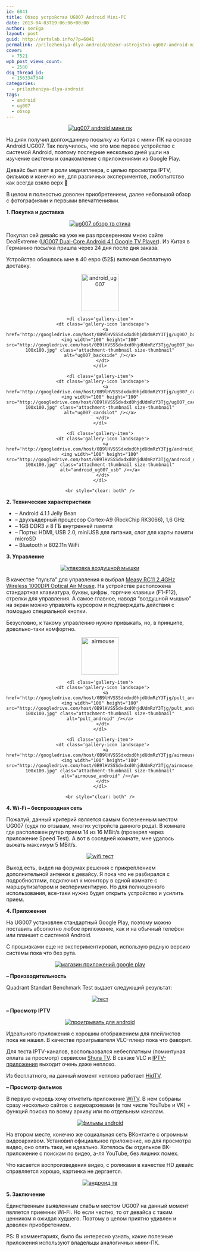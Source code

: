 ```yaml
---
id: 6841
title: Обзор устройства UG007 Android Mini-PC
date: 2013-04-03T19:06:06+00:00
author: serEga
layout: post
guid: http://artslab.info/?p=6841
permalink: /prilozheniya-dlya-android/obzor-ustrojstva-ug007-android-mini-pc/
cover:
  - 7521
wpb_post_views_count:
  - 2580
dsq_thread_id:
  - 1563347344
categories:
  - prilozheniya-dlya-android
tags:
  - android
  - ug007
  - обзор
---
```

<center>
  <a href="http://googledrive.com/host/0B9lHVSSSdxdxd0hjdUdmRzY3Tjg/android_minipc.jpg"><img src="http://googledrive.com/host/0B9lHVSSSdxdxd0hjdUdmRzY3Tjg/android_minipc-300x200.jpg" alt="ug007 android мини пк" class="aligncenter size-medium wp-image-6848" srcset="http://googledrive.com/host/0B9lHVSSSdxdxd0hjdUdmRzY3Tjg/android_minipc-300x200.jpg 300w, http://googledrive.com/host/0B9lHVSSSdxdxd0hjdUdmRzY3Tjg/android_minipc.jpg 1000w" sizes="(max-width: 300px) 100vw, 300px" /></a>
</center>

На днях получил долгожданную посылку из Китая с мини-ПК на основе Android UG007. Так получилось, что это мое первое устройство с системой Android, поэтому последние несколько дней ушли на изучение системы и ознакомление с приложениями из Google Play.

Девайс был взят в роли медиаплеера, с целью просмотра IPTV, фильмов и конечно же, для различных экспериментов, любопытство как всегда взяло верх 🙂

В целом я полностью доволен приобретением, далее небольшой обзор с фотографиями и первыми впечатлениями.

<!--more-->



**1. Покупка и доставка**



<center>
  <a href="http://googledrive.com/host/0B9lHVSSSdxdxd0hjdUdmRzY3Tjg/ug007_unboxing-e1377199646226.jpg"><img src="http://googledrive.com/host/0B9lHVSSSdxdxd0hjdUdmRzY3Tjg/ug007_unboxing-e1377199646226-224x300.jpg" alt="ug007 обзор тв стика" class="aligncenter size-medium wp-image-7516" srcset="http://googledrive.com/host/0B9lHVSSSdxdxd0hjdUdmRzY3Tjg/ug007_unboxing-e1377199646226-224x300.jpg 224w, http://googledrive.com/host/0B9lHVSSSdxdxd0hjdUdmRzY3Tjg/ug007_unboxing-e1377199646226-764x1024.jpg 764w" sizes="(max-width: 224px) 100vw, 224px" /></a>
</center>

Покупал сей девайс на уже не раз проверенном мною сайте DealExtreme ([UG007 Dual-Core Android 4.1 Google TV Player](http://dx.com/p/ug007-dual-core-android-4-1-google-tv-player-w-wi-fi-1gb-ram-8gb-rom-black-eu-plug-165403)). Из Китая в Германию посылка пришла через 24 дня после дня заказа.

Устройство обошлось мне в 40 евро (52$) включая бесплатную доставку.

<center>
  <div id='gallery-13' class='gallery galleryid-6841 gallery-columns-4 gallery-size-thumbnail'>
    <dl class='gallery-item'>
      <dt class='gallery-icon landscape'>
        <a href='http://googledrive.com/host/0B9lHVSSSdxdxd0hjdUdmRzY3Tjg/android_ug007.jpg'><img width="100" height="100" src="http://googledrive.com/host/0B9lHVSSSdxdxd0hjdUdmRzY3Tjg/android_ug007-100x100.jpg" class="attachment-thumbnail size-thumbnail" alt="android_ug007" /></a>
      </dt>
    </dl>

    <dl class='gallery-item'>
      <dt class='gallery-icon landscape'>
        <a href='http://googledrive.com/host/0B9lHVSSSdxdxd0hjdUdmRzY3Tjg/ug007_backside.jpg'><img width="100" height="100" src="http://googledrive.com/host/0B9lHVSSSdxdxd0hjdUdmRzY3Tjg/ug007_backside-100x100.jpg" class="attachment-thumbnail size-thumbnail" alt="ug007_backside" /></a>
      </dt>
    </dl>

    <dl class='gallery-item'>
      <dt class='gallery-icon landscape'>
        <a href='http://googledrive.com/host/0B9lHVSSSdxdxd0hjdUdmRzY3Tjg/ug007_cardslot.jpg'><img width="100" height="100" src="http://googledrive.com/host/0B9lHVSSSdxdxd0hjdUdmRzY3Tjg/ug007_cardslot-100x100.jpg" class="attachment-thumbnail size-thumbnail" alt="ug007_cardslot" /></a>
      </dt>
    </dl>

    <dl class='gallery-item'>
      <dt class='gallery-icon landscape'>
        <a href='http://googledrive.com/host/0B9lHVSSSdxdxd0hjdUdmRzY3Tjg/android_ug007_usb.jpg'><img width="100" height="100" src="http://googledrive.com/host/0B9lHVSSSdxdxd0hjdUdmRzY3Tjg/android_ug007_usb-100x100.jpg" class="attachment-thumbnail size-thumbnail" alt="android_ug007_usb" /></a>
      </dt>
    </dl>

    <br style="clear: both" />
  </div>
</center>



**2. Технические характеристики**

  * &#8211; Android 4.1.1 Jelly Bean
  * &#8211; двухъядерный процессор Cortex-A9 (RockChip RK3066), 1,6 GHz
  * &#8211; 1GB DDR3 и 8 ГБ внутренней памяти
  * &#8211; Порты: HDMI, USB 2.0, miniUSB для питания, слот для карты памяти microSD
  * &#8211; Bluetooth и 802.11n WiFi

**3. Управление**



<center>
  <a href="http://googledrive.com/host/0B9lHVSSSdxdxd0hjdUdmRzY3Tjg/measy_airmouse-e1377199690521.jpg"><img src="http://googledrive.com/host/0B9lHVSSSdxdxd0hjdUdmRzY3Tjg/measy_airmouse-e1377199690521-224x300.jpg" alt="упаковка воздушной мышки" class="aligncenter size-medium wp-image-7515" srcset="http://googledrive.com/host/0B9lHVSSSdxdxd0hjdUdmRzY3Tjg/measy_airmouse-e1377199690521-224x300.jpg 224w, http://googledrive.com/host/0B9lHVSSSdxdxd0hjdUdmRzY3Tjg/measy_airmouse-e1377199690521-764x1024.jpg 764w" sizes="(max-width: 224px) 100vw, 224px" /></a>
</center>

В качестве &#8220;пульта&#8221; для управления я выбрал [Measy RC11 2.4GHz Wireless 1000DPI Optical Air Mouse](http://dx.com/p/measy-rc11-2-4ghz-wireless-1000dpi-optical-air-mouse-keyboard-with-smart-android-os-3-x-aaa-144871). На устройстве расположена стандартная клавиатура, буквы, цифры, горячие клавиши (F1-F12), стрелки для управления. А самое главное, наводя &#8220;воздушной мышью&#8221; на экран можно управлять курсором и подтверждать действия с помощью специальной кнопки.

Безусловно, к такому управлению нужно привыкать, но, в принципе, довольно-таки комфортно.

<center>
  <div id='gallery-14' class='gallery galleryid-6841 gallery-columns-3 gallery-size-thumbnail'>
    <dl class='gallery-item'>
      <dt class='gallery-icon landscape'>
        <a href='http://googledrive.com/host/0B9lHVSSSdxdxd0hjdUdmRzY3Tjg/airmouse.jpg'><img width="100" height="100" src="http://googledrive.com/host/0B9lHVSSSdxdxd0hjdUdmRzY3Tjg/airmouse-100x100.jpg" class="attachment-thumbnail size-thumbnail" alt="airmouse" /></a>
      </dt>
    </dl>

    <dl class='gallery-item'>
      <dt class='gallery-icon landscape'>
        <a href='http://googledrive.com/host/0B9lHVSSSdxdxd0hjdUdmRzY3Tjg/pult_android.jpg'><img width="100" height="100" src="http://googledrive.com/host/0B9lHVSSSdxdxd0hjdUdmRzY3Tjg/pult_android-100x100.jpg" class="attachment-thumbnail size-thumbnail" alt="pult_android" /></a>
      </dt>
    </dl>

    <dl class='gallery-item'>
      <dt class='gallery-icon landscape'>
        <a href='http://googledrive.com/host/0B9lHVSSSdxdxd0hjdUdmRzY3Tjg/airmouse_android.jpg'><img width="100" height="100" src="http://googledrive.com/host/0B9lHVSSSdxdxd0hjdUdmRzY3Tjg/airmouse_android-100x100.jpg" class="attachment-thumbnail size-thumbnail" alt="airmouse_android" /></a>
      </dt>
    </dl>

    <br style="clear: both" />
  </div>
</center>



**4. Wi-Fi &#8211; беспроводная сеть**

Пожалуй, данный критерий является самым болезненным местом UG007 (судя по отзывам, многих устройств данного рода). В комнате где расположен рутер прием 14 из 16 MBit/s (проверял через приложение Speed Test). А вот в соседней комнате, мне удалось выжать максимум 5 MBit/s.

<center>
  <a href="http://googledrive.com/host/0B9lHVSSSdxdxd0hjdUdmRzY3Tjg/wifi_ug007_test.jpg"><img src="http://googledrive.com/host/0B9lHVSSSdxdxd0hjdUdmRzY3Tjg/wifi_ug007_test-300x200.jpg" alt="wifi тест" class="aligncenter size-medium wp-image-6853" srcset="http://googledrive.com/host/0B9lHVSSSdxdxd0hjdUdmRzY3Tjg/wifi_ug007_test-300x200.jpg 300w, http://googledrive.com/host/0B9lHVSSSdxdxd0hjdUdmRzY3Tjg/wifi_ug007_test.jpg 1000w" sizes="(max-width: 300px) 100vw, 300px" /></a>
</center>

Выход есть, видел на форумах решения с прикреплением дополнительной антенки к девайсу. Я пока что не разбирался с подробностями, подключил к монитору в одной комнате с маршрутизатором и экспериментирую. Но для полноценного использования, все-таки нужно будет открыть устройство и усилить прием.

**4. Приложения**

На UG007 установлен стандартный Google Play, поэтому можно поставить абсолютно любое приложение, как и на обычный телефон или планшет с системой Android.

С прошивками еще не экспериментировал, использую родную версию системы пока что без рута.

<center>
  <a href="http://googledrive.com/host/0B9lHVSSSdxdxd0hjdUdmRzY3Tjg/ug007_iptv.jpg"><img src="http://googledrive.com/host/0B9lHVSSSdxdxd0hjdUdmRzY3Tjg/ug007_iptv-300x200.jpg" alt="магазин приложений google play" class="aligncenter size-medium wp-image-6851" srcset="http://googledrive.com/host/0B9lHVSSSdxdxd0hjdUdmRzY3Tjg/ug007_iptv-300x200.jpg 300w, http://googledrive.com/host/0B9lHVSSSdxdxd0hjdUdmRzY3Tjg/ug007_iptv.jpg 1000w" sizes="(max-width: 300px) 100vw, 300px" /></a>
</center>



**&#8211; Производительность**

Quadrant Standart Benchmark Test выдает следующий результат:

<center>
  <a href="http://googledrive.com/host/0B9lHVSSSdxdxd0hjdUdmRzY3Tjg/ug007_benchmark_test.jpg"><img src="http://googledrive.com/host/0B9lHVSSSdxdxd0hjdUdmRzY3Tjg/ug007_benchmark_test-300x200.jpg" alt="тест " class="aligncenter size-medium wp-image-6854" srcset="http://googledrive.com/host/0B9lHVSSSdxdxd0hjdUdmRzY3Tjg/ug007_benchmark_test-300x200.jpg 300w, http://googledrive.com/host/0B9lHVSSSdxdxd0hjdUdmRzY3Tjg/ug007_benchmark_test-1024x682.jpg 1024w, http://googledrive.com/host/0B9lHVSSSdxdxd0hjdUdmRzY3Tjg/ug007_benchmark_test.jpg 1500w" sizes="(max-width: 300px) 100vw, 300px" /></a>
</center>

**&#8211; Просмотр IPTV**



<center>
  <a href="http://googledrive.com/host/0B9lHVSSSdxdxd0hjdUdmRzY3Tjg/vlc_pleer_android.jpg"><img src="http://googledrive.com/host/0B9lHVSSSdxdxd0hjdUdmRzY3Tjg/vlc_pleer_android-300x155.jpg" alt="проигрывать для android" class="aligncenter size-medium wp-image-6860" srcset="http://googledrive.com/host/0B9lHVSSSdxdxd0hjdUdmRzY3Tjg/vlc_pleer_android-300x155.jpg 300w, http://googledrive.com/host/0B9lHVSSSdxdxd0hjdUdmRzY3Tjg/vlc_pleer_android.jpg 483w" sizes="(max-width: 300px) 100vw, 300px" /></a>
</center>

Идеального приложения с хорошим отображением для плейлистов пока не нашел. В качестве проигрывателя VLC-плеер пока что фаворит.

Для теста IPTV-каналов, воспользовался небесплатным (поминтуная оплата за просмотр) сервисом [Shura TV](https://shura.tv/b/). В связке VLC и [IPTV-приложения](https://play.google.com/store/apps/details?id=ru.iptvremote.android.iptv&hl=en) выходит очень даже неплохо.

Из бесплатного, на данный момент неплохо работает [HidTV](http://hidtv.tv/).

**&#8211; Просмотр фильмов**

В первую очередь хочу отметить приложение [WiTV](https://play.google.com/store/apps/details?id=ru.wellink.nettv&hl=en). В нем собраны сразу несколько сайтов с видеоархивами (в том числе YouTube и VK) + функций поиска по всему архиву или по отдельным каналам.

<center>
  <a href="http://googledrive.com/host/0B9lHVSSSdxdxd0hjdUdmRzY3Tjg/witv_filmi.jpg"><img src="http://googledrive.com/host/0B9lHVSSSdxdxd0hjdUdmRzY3Tjg/witv_filmi-300x140.jpg" alt="фильмы android" class="aligncenter size-medium wp-image-6861" srcset="http://googledrive.com/host/0B9lHVSSSdxdxd0hjdUdmRzY3Tjg/witv_filmi-300x140.jpg 300w, http://googledrive.com/host/0B9lHVSSSdxdxd0hjdUdmRzY3Tjg/witv_filmi.jpg 673w" sizes="(max-width: 300px) 100vw, 300px" /></a>
</center>

На втором месте, конечно же социальная сеть ВКонтакте с огромным видеоархивом. Установил официальное приложение, но для просмотра видео, оно опять таки, не идеально. Хотелось бы отдельное ВК-приложение c поискам по видео, а-ля YouTube, без лишних помех.

Что касается воспроизведения видео, с роликами в качестве HD девайс справляется хорошо, картинка не дергается.

<center>
  <a href="http://googledrive.com/host/0B9lHVSSSdxdxd0hjdUdmRzY3Tjg/android_tv_stick.jpg"><img src="http://googledrive.com/host/0B9lHVSSSdxdxd0hjdUdmRzY3Tjg/android_tv_stick-267x300.jpg" alt="андроид тв" class="aligncenter size-medium wp-image-6843" srcset="http://googledrive.com/host/0B9lHVSSSdxdxd0hjdUdmRzY3Tjg/android_tv_stick-267x300.jpg 267w, http://googledrive.com/host/0B9lHVSSSdxdxd0hjdUdmRzY3Tjg/android_tv_stick-911x1024.jpg 911w, http://googledrive.com/host/0B9lHVSSSdxdxd0hjdUdmRzY3Tjg/android_tv_stick.jpg 1000w" sizes="(max-width: 267px) 100vw, 267px" /></a>
</center>



**5. Заключение**

Единственным выявленным слабым местом UG007 на данный момент является приемник Wi-Fi. Но если честно, то от девайса с таким ценником я ожидал худшего. Поэтому в целом приятно удивлен и доволен приобретением.

PS: В комментариях, было бы интересно узнать, какие полезные приложения используют владельцы аналогичных мини-ПК.